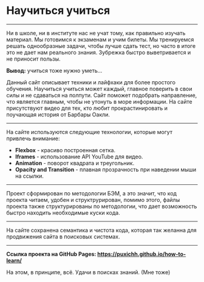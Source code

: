 # Научиться учиться

-----

Ни в школе, ни в институте нас не учат тому, как правильно изучать материал. Мы готовимся к экзаменам и учим билеты. Мы тренируемся решать однообразные задачи, чтобы лучше сдать тест, но часто в итоге это не дает нам реального знания. Зубрежка быстро выветривается и не приносит пользы.

**Вывод:** учиться тоже нужно уметь...

Данный сайт описывает техники и лайфхаки для более простого обучения. Научиться учиться может каждый, главное поверить в свои силы и не сдаваться на полпути. Сайт поможет подобрать направление, что является главным, чтобы не утонуть в море информации.
На сайте присутствуют видео для тех, кто любит прокрастинировать и поучающая история от Барбары Оакли.

-----

На сайте используются следующие технологии, которые могут привлечь внимание:
* **Flexbox** - красиво построенная сетка.
* **Iframes** - использование API YouTube для видео.
* **Animation** - поворот квадрата и треугольник.
* **Opacity and Transition** - плавная прозрачность при наведении мыши на ссылки.

-----

Проект сформирован по методологии БЭМ, а это значит, что код проекта читаем, удобен и структрурирован, помимо этого, файлы проекта также структурированы по методологии, что дает возможность быстро находить необходимые куски кода.

-----

На сайте сохранена семантика и чистота кода, которая так желанна для продвижения сайта в поисковых системах.

-----

**Ссылка проекта на GitHub Pages: https://puxichh.github.io/how-to-learn/**

На этом, в принципе, всё. Удачи в поисках знаний. (Мне тоже)
